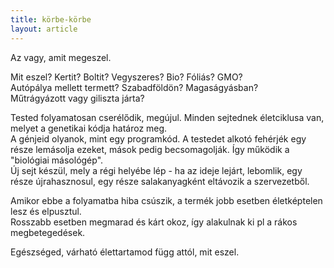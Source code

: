 ```yaml
---
title: körbe-körbe
layout: article
---
```


Az vagy, amit megeszel.  

Mit eszel? Kertit? Boltit? Vegyszeres? Bio? Fóliás? GMO?   
Autópálya mellett termett? Szabadföldön? Magaságyásban?  
Műtrágyázott vagy giliszta járta?  

Tested folyamatosan cserélődik, megújul. Minden sejtednek életciklusa van, melyet a genetikai kódja határoz meg.  
A génjeid olyanok, mint egy programkód. A testedet alkotó fehérjék egy része lemásolja ezeket, mások pedig becsomagolják. Így működik a "biológiai másológép".  
Új sejt készül, mely a régi helyébe lép - ha az ideje lejárt, lebomlik, egy része újrahasznosul, egy része salakanyagként eltávozik a szervezetből.  

Amikor ebbe a folyamatba hiba csúszik, a termék jobb esetben életképtelen lesz és elpusztul.  
Rosszabb esetben megmarad és kárt okoz, így alakulnak ki pl a rákos megbetegedések.

Egészséged, várható élettartamod függ attól, mit eszel.





